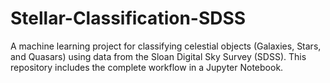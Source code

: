 # Stellar-Classification-SDSS
A machine learning project for classifying celestial objects (Galaxies, Stars, and Quasars) using data from the Sloan Digital Sky Survey (SDSS). This repository includes the complete workflow in a Jupyter Notebook.
